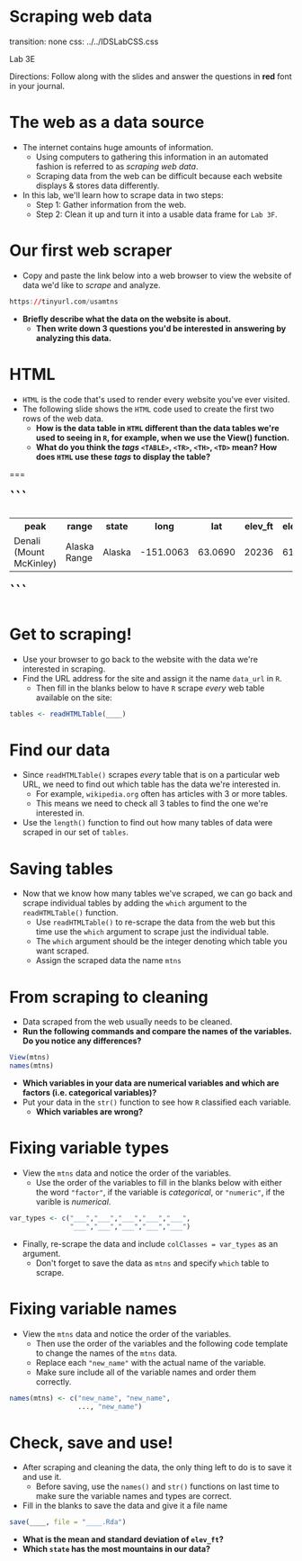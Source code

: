 Scraping web data
===
transition: none
css: ../../IDSLabCSS.css

Lab 3E

Directions: Follow along with the slides and answer the questions in **red** font in your journal.




The web as a data source
===

- The internet contains huge amounts of information.
  - Using computers to gathering this information in an automated fashion is referred to as _scraping web data_.
  - Scraping data from the web can be difficult because each website displays & stores data differently.
- In this lab, we'll learn how to scrape data in two steps:
  - Step 1: Gather information from the web.
  - Step 2: Clean it up and turn it into a usable data frame for `Lab 3F`.
  

Our first web scraper
===

- Copy and paste the link below into a web browser to view the website of data we'd like to _scrape_ and analyze.

```r
https://tinyurl.com/usamtns
```

- **Briefly describe what the data on the website is about.**
    - **Then write down 3 questions you'd be interested in answering by analyzing this data.**


HTML
===

- `HTML` is the code that's used to render every website you've ever visited.
- The following slide shows the `HTML` code used to create the first two rows of the web data.
    - **How is the data table in `HTML` different than the data tables we're used to seeing in `R`, for example, when we use the View() function.**
    - **What do you think the _tags_ `<TABLE>`, `<TR>`, `<TH>`, `<TD>` mean? How does `HTML` use these _tags_ to display the table?**
    

===

<font size = "6">
```
<TABLE>
  <TR>
    <TH>peak</TH>
    <TH>range</TH>
    <TH>state</TH>
    <TH>long</TH>
    <TH>lat</TH>
    <TH>elev_ft</TH>
    <TH>elev_m</TH>
    <TH>prominence_ft</TH>
    <TH>prominence_m</TH>
    <TH>rank</TH>
  </TR>
  <TR>
    <TD>Denali (Mount McKinley)</TD>
    <TD>Alaska Range</TD>
    <TD>Alaska</TD>
    <TD>-151.0063</TD>
    <TD>63.0690</TD>
    <TD>20236</TD>
    <TD>6168</TD>
    <TD>20174</TD>
    <TD>6149</TD>
    <TD>1</TD>
  </TR>
</TABLE>
```
</font>


Get to scraping!
===

- Use your browser to go back to the website with the data we're interested in scraping.
- Find the URL address for the site and assign it the name `data_url` in `R`.
    - Then fill in the blanks below to have `R` scrape _every_ web table available on the site:


```r
tables <- readHTMLTable(____)
```



Find our data
===

- Since `readHTMLTable()` scrapes _every_ table that is on a particular web URL, we need to find out which table has the data we're interested in.
    - For example, `wikipedia.org` often has articles with 3 or more tables.
    - This means we need to check all 3 tables to find the one we're interested in.
- Use the `length()` function to find out how many tables of data were scraped in our set of `tables`.


Saving tables
===

- Now that we know how many tables we've scraped, we can go back and scrape individual tables by adding the `which` argument to the `readHTMLTable()` function.
    - Use `readHTMLTable()` to re-scrape the data from the web but this time use the `which` argument to scrape just the individual table.
    - The `which` argument should be the integer denoting which table you want scraped.
    - Assign the scraped data the name `mtns`


From scraping to cleaning
===

- Data scraped from the web usually needs to be cleaned.
- **Run the following commands and compare the names of the variables. Do you notice any differences?**

```r
View(mtns)
names(mtns)
```
- **Which variables in your data are numerical variables and which are factors (i.e. categorical variables)?**
- Put your data in the `str()` function to see how `R` classified each variable.
    - **Which variables are wrong?**  

Fixing variable types
===

- View the `mtns` data and notice the order of the variables. 
    - Use the order of the variables to fill in the blanks below with either the word `"factor"`, if the variable is _categorical_, or `"numeric"`, if the varible is _numerical_.

```r
var_types <- c("___","___","___","___","___",
               "___","___","___","___","___")
```

- Finally, re-scrape the data and include `colClasses = var_types` as an argument.
    - Don't forget to save the data as `mtns` and specify `which` table to scrape.


Fixing variable names
===

- View the `mtns` data and notice the order of the variables.
    - Then use the order of the variables and the following code template to change the names of the `mtns` data.
    - Replace each `"new_name"` with the actual name of the variable. 
    - Make sure include all of the variable names and order them correctly.

```r
names(mtns) <- c("new_name", "new_name",
                 ..., "new_name")
```



Check, save and use!
===

- After scraping and cleaning the data, the only thing left to do is to save it and use it.
    - Before saving, use the `names()` and `str()` functions on last time to make sure the variable names and types are correct.
- Fill in the blanks to save the data and give it a file name

```r
save(____, file = "____.Rda")
```

- **What is the mean and standard deviation of `elev_ft`?**
- **Which `state` has the most mountains in our data?**
